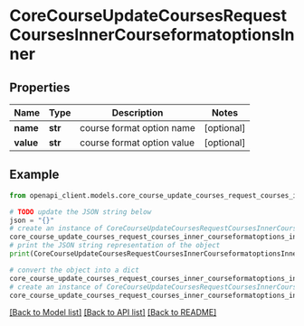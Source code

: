 # CoreCourseUpdateCoursesRequestCoursesInnerCourseformatoptionsInner


## Properties

Name | Type | Description | Notes
------------ | ------------- | ------------- | -------------
**name** | **str** | course format option name | [optional] 
**value** | **str** | course format option value | [optional] 

## Example

```python
from openapi_client.models.core_course_update_courses_request_courses_inner_courseformatoptions_inner import CoreCourseUpdateCoursesRequestCoursesInnerCourseformatoptionsInner

# TODO update the JSON string below
json = "{}"
# create an instance of CoreCourseUpdateCoursesRequestCoursesInnerCourseformatoptionsInner from a JSON string
core_course_update_courses_request_courses_inner_courseformatoptions_inner_instance = CoreCourseUpdateCoursesRequestCoursesInnerCourseformatoptionsInner.from_json(json)
# print the JSON string representation of the object
print(CoreCourseUpdateCoursesRequestCoursesInnerCourseformatoptionsInner.to_json())

# convert the object into a dict
core_course_update_courses_request_courses_inner_courseformatoptions_inner_dict = core_course_update_courses_request_courses_inner_courseformatoptions_inner_instance.to_dict()
# create an instance of CoreCourseUpdateCoursesRequestCoursesInnerCourseformatoptionsInner from a dict
core_course_update_courses_request_courses_inner_courseformatoptions_inner_from_dict = CoreCourseUpdateCoursesRequestCoursesInnerCourseformatoptionsInner.from_dict(core_course_update_courses_request_courses_inner_courseformatoptions_inner_dict)
```
[[Back to Model list]](../README.md#documentation-for-models) [[Back to API list]](../README.md#documentation-for-api-endpoints) [[Back to README]](../README.md)


